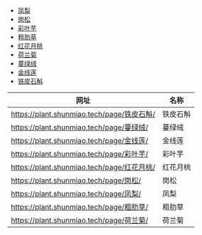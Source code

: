 - [凤梨](/page/凤梨/)
- [岗松](/page/岗松/)
- [彩叶芋](/page/彩叶芋/)
- [粗肋草](/page/粗肋草/)
- [红花月桃](/page/红花月桃/)
- [荷兰菊](/page/荷兰菊/)
- [蔓绿绒](/page/蔓绿绒/)
- [金线莲](/page/金线莲/)
- [铁皮石斛](/page/铁皮石斛/)

| 网址                                                          | 名称         |
| ------------------------------------------------------------- | ------------ |
| https://plant.shunmiao.tech/page/铁皮石斛/ | 铁皮石斛   |
| https://plant.shunmiao.tech/page/蔓绿绒/ | 蔓绿绒     |
| https://plant.shunmiao.tech/page/金线莲/ | 金线莲     |
| https://plant.shunmiao.tech/page/彩叶芋/ | 彩叶芋     |
| https://plant.shunmiao.tech/page/红花月桃/ | 红花月桃   |
| https://plant.shunmiao.tech/page/岗松/     | 岗松       |
| https://plant.shunmiao.tech/page/凤梨/     | 凤梨       |
| https://plant.shunmiao.tech/page/粗肋草/ | 粗肋草     |
| https://plant.shunmiao.tech/page/荷兰菊/ | 荷兰菊     |